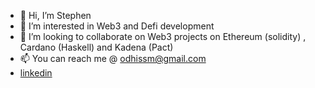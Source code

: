 - 👋 Hi, I’m Stephen
- 👀 I’m interested in Web3 and Defi development
- 💞️ I’m looking to collaborate on Web3 projects on Ethereum (solidity) , Cardano (Haskell) and Kadena (Pact)
- 📫 You can reach me @ odhissm@gmail.com
- [linkedin](https://www.linkedin.com/in/stephen-o-miyumo/)

<!---
odhissm/odhissm is a ✨ special ✨ repository because its `README.md` (this file) appears on your GitHub profile.
You can click the Preview link to take a look at your changes.
--->
